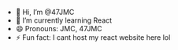 - 👋 Hi, I’m @47JMC
- 🌱 I’m currently learning React
- 😄 Pronouns: JMC, 47JMC
- ⚡ Fun fact: I cant host my react website here lol

<!---
47JMC/47JMC is a ✨ special ✨ repository because its `README.md` (this file) appears on your GitHub profile.
You can click the Preview link to take a look at your changes.
--->
